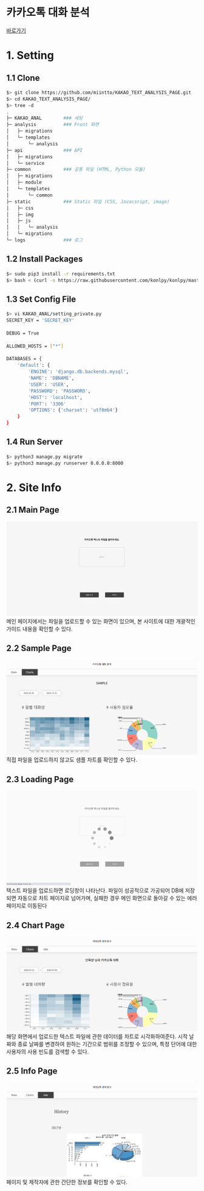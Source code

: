# 카카오톡 대화 분석

[바로가기](https://miintto.herokuapp.com/)

# 1. Setting
## 1.1 Clone
~~~bash
$> git clone https://github.com/miintto/KAKAO_TEXT_ANALYSIS_PAGE.git
$> cd KAKAO_TEXT_ANALYSIS_PAGE/
$> tree -d
.
├─ KAKAO_ANAL        ### 세팅 
├─ analysis          ### Front 화면
│   ├─ migrations
│   └─ templates
│       └─ analysis
├─ api               ### API 
│   ├─ migrations
│   └─ service
├─ common            ### 공통 파일 (HTML, Python 모듈)
│   ├─ migrations
│   ├─ module
│   └─ templates
│       └─ common
├─ static            ### Static 파일 (CSS, Javacsript, image)
│   ├─ css
│   ├─ img
│   ├─ js
│   │   └─ analysis
│   └─ migrations
└─ logs              ### 로그
~~~

## 1.2 Install Packages
~~~bash
$> sudo pip3 install -r requirements.txt
$> bash < (curl -s https://raw.githubusercontent.com/konlpy/konlpy/master/scripts/mecab.sh)   ### Install Mecab
~~~

## 1.3 Set Config File
~~~bash
$> vi KAKAO_ANAL/setting_private.py
SECRET_KEY = 'SECRET_KEY'

DEBUG = True

ALLOWED_HOSTS = ["*"]

DATABASES = {
    'default': {
        'ENGINE': 'django.db.backends.mysql',
        'NAME': 'DBNAME',
        'USER': 'USER',
        'PASSWORD': 'PASSWORD',
        'HOST': 'localhost',
        'PORT': '3306'
        'OPTIONS': {'charset': 'utf8mb4'}
    }
}
~~~

## 1.4 Run Server
~~~bash
$> python3 manage.py migrate
$> python3 manage.py runserver 0.0.0.0:8000
~~~

# 2. Site Info
## 2.1 Main Page
<img src="https://github.com/miintto/KAKAO_TEXT_ANALYSIS_PAGE/blob/develop/static/img/readme_001.PNG">
메인 페이지에서는 파일을 업로드할 수 있는 화면이 있으며, 본 사이트에 대한 개괄적인 가이드 내용을 확인할 수 있다.

## 2.2 Sample Page
<img src="https://github.com/miintto/KAKAO_TEXT_ANALYSIS_PAGE/blob/develop/static/img/readme_002.PNG">
직접 파일을 업로드하지 않고도 샘플 차트를 확인할 수 있다.

## 2.3 Loading Page
<img src="https://github.com/miintto/KAKAO_TEXT_ANALYSIS_PAGE/blob/develop/static/img/readme_003.PNG">
텍스트 파일을 업로드하면 로딩창이 나타난다. 파일이 성공적으로 가공되어 DB에 저장되면 자동으로 차트 페이지로 넘어가며, 실패한 경우 메인 화면으로 돌아갈 수 있는 에러 페이지로 이동된다

## 2.4 Chart Page
<img src="https://github.com/miintto/KAKAO_TEXT_ANALYSIS_PAGE/blob/develop/static/img/readme_004.PNG">
해당 화면에서 업로드한 텍스트 파일에 관한 데이터를 차트로 시각화하여준다. 시작 날짜와 종료 날짜를 변경하여 원하는 기간으로 범위를 조정할 수 있으며, 특정 단어에 대한 사용자의 사용 빈도를 검색할 수 있다. 

## 2.5 Info Page
<img src="https://github.com/miintto/KAKAO_TEXT_ANALYSIS_PAGE/blob/develop/static/img/readme_005.PNG">
페이지 및 제작자에 관한 간단한 정보를 확인할 수 있다.
